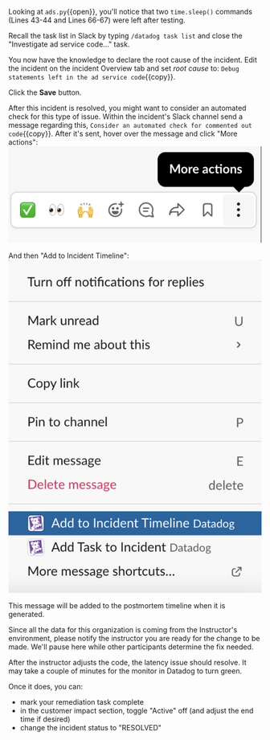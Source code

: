 Looking at `ads.py`{{open}}, you'll notice that two `time.sleep()` commands (Lines 43-44 and Lines 66-67) were left after testing. 

Recall the task list in Slack by typing `/datadog task list` and close the "Investigate ad service code..." task. 

You now have the knowledge to declare the root cause of the incident. Edit the incident on the incident Overview tab and set *root cause* to: `Debug statements left in the ad service code`{{copy}}.

Click the **Save** button.

After this incident is resolved, you might want to consider an automated check for this type of issue. Within the incident's Slack channel send a message regarding this, `Consider an automated check for commented out code`{{copy}}. After it's sent, hover over the message and click "More actions":
![More Actions](assets/more_actions.png)

And then "Add to Incident Timeline":
![Add to Timeline](assets/add_timeline.png)

This message will be added to the postmortem timeline when it is generated.

Since all the data for this organization is coming from the Instructor's environment, please notify the instructor you are ready for the change to be made. We'll pause here while other participants determine the fix needed.

After the instructor adjusts the code, the latency issue should resolve. It may take a couple of minutes for the monitor in Datadog to turn green.

Once it does, you can:
- mark your remediation task complete
- in the customer impact section, toggle "Active" off (and adjust the end time if desired)
- change the incident status to "RESOLVED"
